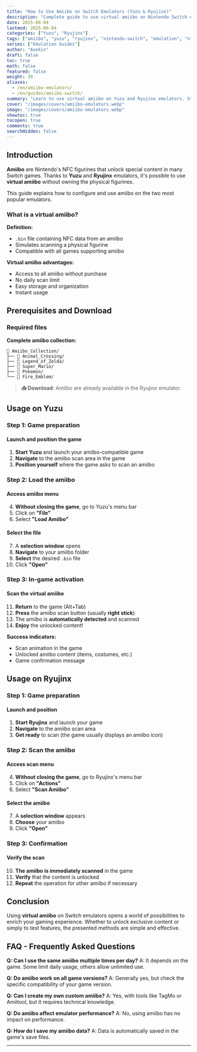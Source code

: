 ```yaml
---
title: "How to Use Amiibo on Switch Emulators (Yuzu & Ryujinx)"
description: "Complete guide to use virtual amiibo on Nintendo Switch emulators Yuzu and Ryujinx - Detailed configuration and usage"
date: 2025-06-04
lastmod: 2025-06-04
categories: ["Yuzu", "Ryujinx"]
tags: ["amiibo", "yuzu", "ryujinx", "nintendo-switch", "emulation", "nfc", "figurines"]
series: ["Emulation Guides"]
author: "Axekin"
draft: false
toc: true
math: false
featured: false
weight: 30
aliases: 
  - /en/amiibo-emulators/
  - /en/guides/amiibo-switch/
summary: "Learn to use virtual amiibo on Yuzu and Ryujinx emulators. Step-by-step guide with file download and complete configuration."
cover: "/images/covers/amiibo-emulators.webp"
image: "/images/covers/amiibo-emulators.webp"
showtoc: true
tocopen: true
comments: true
searchHidden: false
---
```


## Introduction

**Amiibo** are Nintendo's NFC figurines that unlock special content in many Switch games. Thanks to **Yuzu** and **Ryujinx** emulators, it's possible to use **virtual amiibo** without owning the physical figurines.

This guide explains how to configure and use amiibo on the two most popular emulators.

### What is a virtual amiibo?

**Definition:**
- `.bin` file containing NFC data from an amiibo
- Simulates scanning a physical figurine
- Compatible with all games supporting amiibo

**Virtual amiibo advantages:**
- Access to all amiibo without purchase
- No daily scan limit
- Easy storage and organization
- Instant usage

## Prerequisites and Download

### Required files

**Complete amiibo collection:**
```
📁 Amiibo_Collection/
├── 📁 Animal_Crossing/
├── 📁 Legend_of_Zelda/
├── 📁 Super_Mario/
├── 📁 Pokemon/
└── 📁 Fire_Emblem/
```

> **📥 Download**: Amiibo are already available in the Ryujinx emulator.

## Usage on Yuzu

### Step 1: Game preparation

#### Launch and position the game

1. **Start Yuzu** and launch your amiibo-compatible game
2. **Navigate** to the amiibo scan area in the game
3. **Position yourself** where the game asks to scan an amiibo

### Step 2: Load the amiibo

#### Access amiibo menu

4. **Without closing the game**, go to Yuzu's menu bar
5. Click on **"File"**
6. Select **"Load Amiibo"**

#### Select the file

7. A **selection window** opens
8. **Navigate** to your amiibo folder
9. **Select** the desired `.bin` file
10. Click **"Open"**

### Step 3: In-game activation

#### Scan the virtual amiibo

11. **Return** to the game (Alt+Tab)
12. **Press** the amiibo scan button (usually **right stick**)
13. The amiibo is **automatically detected** and scanned
14. **Enjoy** the unlocked content!

**Success indicators:**
- Scan animation in the game
- Unlocked amiibo content (items, costumes, etc.)
- Game confirmation message

## Usage on Ryujinx

### Step 1: Game preparation

#### Launch and position

1. **Start Ryujinx** and launch your game
2. **Navigate** to the amiibo scan area
3. **Get ready** to scan (the game usually displays an amiibo icon)

### Step 2: Scan the amiibo

#### Access scan menu

4. **Without closing the game**, go to Ryujinx's menu bar
5. Click on **"Actions"**
6. Select **"Scan Amiibo"**

#### Select the amiibo

7. A **selection window** appears
8. **Choose** your amiibo
9. Click **"Open"**

### Step 3: Confirmation

#### Verify the scan

10. **The amiibo is immediately scanned** in the game
11. **Verify** that the content is unlocked
12. **Repeat** the operation for other amiibo if necessary

## Conclusion

Using **virtual amiibo** on Switch emulators opens a world of possibilities to enrich your gaming experience. Whether to unlock exclusive content or simply to test features, the presented methods are simple and effective.

## FAQ - Frequently Asked Questions

**Q: Can I use the same amiibo multiple times per day?**
A: It depends on the game. Some limit daily usage, others allow unlimited use.

**Q: Do amiibo work on all game versions?**
A: Generally yes, but check the specific compatibility of your game version.

**Q: Can I create my own custom amiibo?**
A: Yes, with tools like TagMo or Amiitool, but it requires technical knowledge.

**Q: Do amiibo affect emulator performance?**
A: No, using amiibo has no impact on performance.

**Q: How do I save my amiibo data?**
A: Data is automatically saved in the game's save files.

---